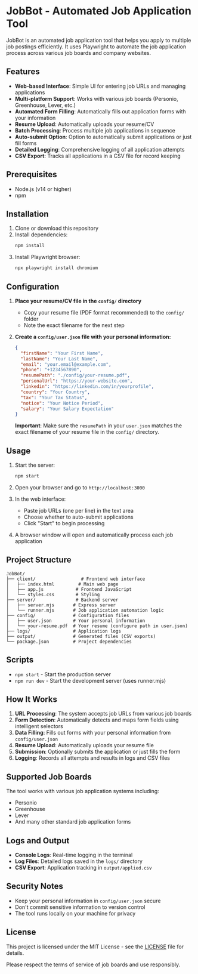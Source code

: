 # JobBot - Automated Job Application Tool

JobBot is an automated job application tool that helps you apply to multiple job postings efficiently. It uses Playwright to automate the job application process across various job boards and company websites.

## Features

- **Web-based Interface**: Simple UI for entering job URLs and managing applications
- **Multi-platform Support**: Works with various job boards (Personio, Greenhouse, Lever, etc.)
- **Automated Form Filling**: Automatically fills out application forms with your information
- **Resume Upload**: Automatically uploads your resume/CV
- **Batch Processing**: Process multiple job applications in sequence
- **Auto-submit Option**: Option to automatically submit applications or just fill forms
- **Detailed Logging**: Comprehensive logging of all application attempts
- **CSV Export**: Tracks all applications in a CSV file for record keeping

## Prerequisites

- Node.js (v14 or higher)
- npm

## Installation

1. Clone or download this repository
2. Install dependencies:
   ```bash
   npm install
   ```
3. Install Playwright browser:
   ```bash
   npx playwright install chromium
   ```

## Configuration

1. **Place your resume/CV file in the `config/` directory**
   - Copy your resume file (PDF format recommended) to the `config/` folder
   - Note the exact filename for the next step

2. **Create a `config/user.json` file with your personal information:**
   ```json
   {
     "firstName": "Your First Name",
     "lastName": "Your Last Name",
     "email": "your.email@example.com",
     "phone": "+1234567890",
     "resumePath": "./config/your-resume.pdf",
     "personalUrl": "https://your-website.com",
     "linkedin": "https://linkedin.com/in/yourprofile",
     "country": "Your Country",
     "tax": "Your Tax Status",
     "notice": "Your Notice Period",
     "salary": "Your Salary Expectation"
   }
   ```

   **Important**: Make sure the `resumePath` in your `user.json` matches the exact filename of your resume file in the `config/` directory.

## Usage

1. Start the server:
   ```bash
   npm start
   ```

2. Open your browser and go to `http://localhost:3000`

3. In the web interface:
   - Paste job URLs (one per line) in the text area
   - Choose whether to auto-submit applications
   - Click "Start" to begin processing

4. A browser window will open and automatically process each job application

## Project Structure

```
JobBot/
├── client/                 # Frontend web interface
│   ├── index.html         # Main web page
│   ├── app.js            # Frontend JavaScript
│   └── styles.css        # Styling
├── server/               # Backend server
│   ├── server.mjs       # Express server
│   └── runner.mjs       # Job application automation logic
├── config/              # Configuration files
│   ├── user.json        # Your personal information
│   └── your-resume.pdf  # Your resume (configure path in user.json)
├── logs/                # Application logs
├── output/              # Generated files (CSV exports)
└── package.json         # Project dependencies
```

## Scripts

- `npm start` - Start the production server
- `npm run dev` - Start the development server (uses runner.mjs)

## How It Works

1. **URL Processing**: The system accepts job URLs from various job boards
2. **Form Detection**: Automatically detects and maps form fields using intelligent selectors
3. **Data Filling**: Fills out forms with your personal information from `config/user.json`
4. **Resume Upload**: Automatically uploads your resume file
5. **Submission**: Optionally submits the application or just fills the form
6. **Logging**: Records all attempts and results in logs and CSV files

## Supported Job Boards

The tool works with various job application systems including:
- Personio
- Greenhouse
- Lever
- And many other standard job application forms

## Logs and Output

- **Console Logs**: Real-time logging in the terminal
- **Log Files**: Detailed logs saved in the `logs/` directory
- **CSV Export**: Application tracking in `output/applied.csv`


## Security Notes

- Keep your personal information in `config/user.json` secure
- Don't commit sensitive information to version control
- The tool runs locally on your machine for privacy

## License

This project is licensed under the MIT License - see the [LICENSE](LICENSE) file for details.

Please respect the terms of service of job boards and use responsibly.
